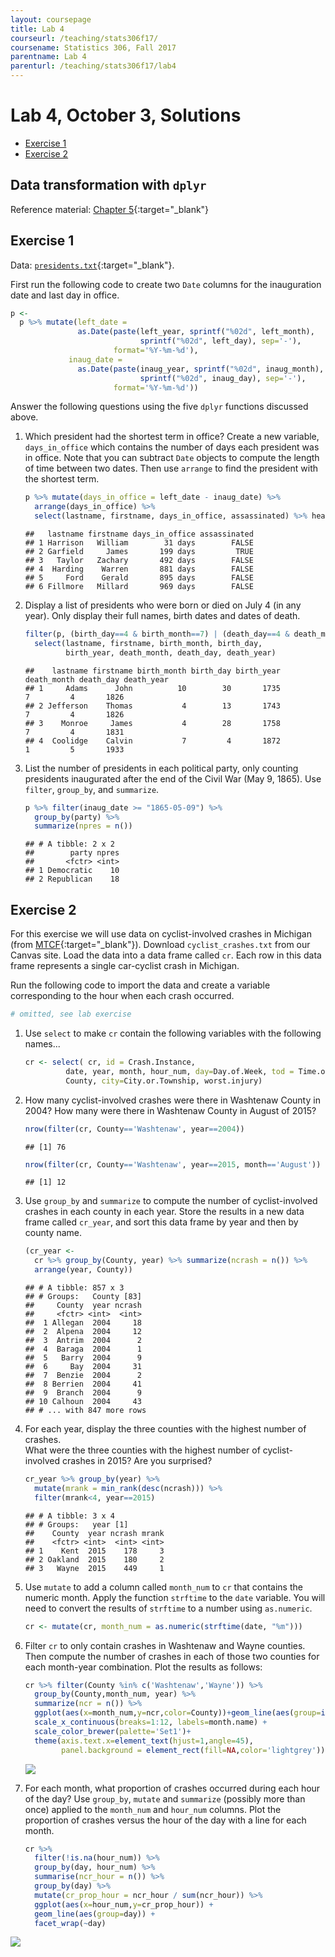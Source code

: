 ```yaml
---
layout: coursepage
title: Lab 4
courseurl: /teaching/stats306f17/
coursename: Statistics 306, Fall 2017
parentname: Lab 4
parenturl: /teaching/stats306f17/lab4
---
```


# Lab 4, October 3, Solutions


-   [Exercise 1](#exercise-1)
-   [Exercise 2](#exercise-2)


## Data transformation with `dplyr`

Reference material: [Chapter 5](http://r4ds.had.co.nz/transform.html){:target="\_blank"}

## Exercise 1

Data: [`presidents.txt`](/data/presidents.txt){:target="\_blank"}.

First run the following code to create two `Date` columns for the inauguration date and last day in office.

``` r
p <-
  p %>% mutate(left_date = 
               as.Date(paste(left_year, sprintf("%02d", left_month), 
                             sprintf("%02d", left_day), sep='-'),
                       format='%Y-%m-%d'),
             inaug_date = 
               as.Date(paste(inaug_year, sprintf("%02d", inaug_month), 
                             sprintf("%02d", inaug_day), sep='-'),
                       format='%Y-%m-%d'))
```

Answer the following questions using the five `dplyr` functions discussed above.

1.  Which president had the shortest term in office? Create a new variable, `days_in_office` which contains the number of days each president was in office. Note that you can subtract `Date` objects to compute the length of time between two dates. Then use `arrange` to find the president with the shortest term.  
    
    ``` r
    p %>% mutate(days_in_office = left_date - inaug_date) %>% 
      arrange(days_in_office) %>% 
      select(lastname, firstname, days_in_office, assassinated) %>% head
    ```

        ##   lastname firstname days_in_office assassinated
        ## 1 Harrison   William        31 days        FALSE
        ## 2 Garfield     James       199 days         TRUE
        ## 3   Taylor   Zachary       492 days        FALSE
        ## 4  Harding    Warren       881 days        FALSE
        ## 5     Ford    Gerald       895 days        FALSE
        ## 6 Fillmore   Millard       969 days        FALSE


2.  Display a list of presidents who were born or died on July 4 (in any year). Only display their full names, birth dates and dates of death.  
    ``` r
    filter(p, (birth_day==4 & birth_month==7) | (death_day==4 & death_month==7)) %>%
      select(lastname, firstname, birth_month, birth_day, 
             birth_year, death_month, death_day, death_year)
    ```  
    
        ##    lastname firstname birth_month birth_day birth_year death_month death_day death_year
        ## 1     Adams      John          10        30       1735           7         4       1826
        ## 2 Jefferson    Thomas           4        13       1743           7         4       1826
        ## 3    Monroe     James           4        28       1758           7         4       1831
        ## 4  Coolidge    Calvin           7         4       1872           1         5       1933

3.  List the number of presidents in each political party, only counting presidents inaugurated after the end of the Civil War (May 9, 1865). Use `filter`, `group_by`, and `summarize`.  
    ``` r
    p %>% filter(inaug_date >= "1865-05-09") %>% 
      group_by(party) %>% 
      summarize(npres = n())
    ```
    
        ## # A tibble: 2 x 2
        ##        party npres
        ##       <fctr> <int>
        ## 1 Democratic    10
        ## 2 Republican    18


## Exercise 2

For this exercise we will use data on cyclist-involved crashes in Michigan (from [MTCF](https://www.michigantrafficcrashfacts.org/){:target="\_blank"}). Download `cyclist_crashes.txt` from our Canvas site. Load the data into a data frame called `cr`. Each row in this data frame represents a single car-cyclist crash in Michigan.

Run the following code to import the data and create a variable corresponding to the hour when each crash occurred.

``` r
# omitted, see lab exercise
```

1.  Use `select` to make `cr` contain the following variables with the following names...  
    ``` r
    cr <- select( cr, id = Crash.Instance,
             date, year, month, hour_num, day=Day.of.Week, tod = Time.of.Day,
             County, city=City.or.Township, worst.injury)
    ```

2.  How many cyclist-involved crashes were there in Washtenaw County in 2004? How many were there in Washtenaw County in August of 2015?  

    ``` r
    nrow(filter(cr, County=='Washtenaw', year==2004))
    ```
    
        ## [1] 76
    
    ``` r
    nrow(filter(cr, County=='Washtenaw', year==2015, month=='August'))
    ```
    
        ## [1] 12

3.  Use `group_by` and `summarize` to compute the number of cyclist-involved crashes in each county in each year. Store the results in a new data frame called `cr_year`, and sort this data frame by year and then by county name.  

    ``` r
    (cr_year <- 
      cr %>% group_by(County, year) %>% summarize(ncrash = n()) %>% 
      arrange(year, County))
    ```
    
        ## # A tibble: 857 x 3
        ## # Groups:   County [83]
        ##     County  year ncrash
        ##     <fctr> <int>  <int>
        ##  1 Allegan  2004     18
        ##  2  Alpena  2004     12
        ##  3  Antrim  2004      2
        ##  4  Baraga  2004      1
        ##  5   Barry  2004      9
        ##  6     Bay  2004     31
        ##  7  Benzie  2004      2
        ##  8 Berrien  2004     41
        ##  9  Branch  2004      9
        ## 10 Calhoun  2004     43
        ## # ... with 847 more rows

4.  For each year, display the three counties with the highest number of crashes.  
    What were the three counties with the highest number of cyclist-involved crashes in 2015? Are you surprised?  

    ``` r
    cr_year %>% group_by(year) %>% 
      mutate(mrank = min_rank(desc(ncrash))) %>% 
      filter(mrank<4, year==2015)
    ```  
    
        ## # A tibble: 3 x 4
        ## # Groups:   year [1]
        ##    County  year ncrash mrank
        ##    <fctr> <int>  <int> <int>
        ## 1    Kent  2015    178     3
        ## 2 Oakland  2015    180     2
        ## 3   Wayne  2015    449     1
    

5. Use `mutate` to add a column called `month_num` to `cr` that contains the numeric month. Apply the function `strftime` to the `date` variable. You will need to convert the results of `strftime` to a number using `as.numeric`.  

    ``` r
    cr <- mutate(cr, month_num = as.numeric(strftime(date, "%m")))
    ```

6. Filter `cr` to only contain crashes in Washtenaw and Wayne counties. Then compute the number of crashes in each of those two counties for each month-year combination. Plot the results as follows:

    ``` r
    cr %>% filter(County %in% c('Washtenaw','Wayne')) %>%
      group_by(County,month_num, year) %>%
      summarize(ncr = n()) %>%
      ggplot(aes(x=month_num,y=ncr,color=County))+geom_line(aes(group=interaction(year,County))) +
      scale_x_continuous(breaks=1:12, labels=month.name) +
      scale_color_brewer(palette='Set1')+
      theme(axis.text.x=element_text(hjust=1,angle=45),
            panel.background = element_rect(fill=NA,color='lightgrey')) + xlab("") + ylab("Num. Crashes")
    ```
    
    <img src="../wash-wayne-1.png" align="center">

7. For each month, what proportion of crashes occurred during each hour of the day? Use `group_by`, `mutate` and `summarize` (possibly more than once) applied to the `month_num` and `hour_num` columns. Plot the proportion of crashes versus the hour of the day with a line for each month.

    ``` r
    cr %>% 
      filter(!is.na(hour_num)) %>%
      group_by(day, hour_num) %>%
      summarise(ncr_hour = n()) %>%
      group_by(day) %>%
      mutate(cr_prop_hour = ncr_hour / sum(ncr_hour)) %>%
      ggplot(aes(x=hour_num,y=cr_prop_hour)) + 
      geom_line(aes(group=day)) + 
      facet_wrap(~day)
    ```

<img src="../unnamed-chunk-22-1.png" align="center">